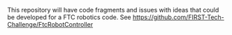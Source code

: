 This repository will have code fragments and issues with ideas that could be developed for a FTC robotics code.  See https://github.com/FIRST-Tech-Challenge/FtcRobotController
